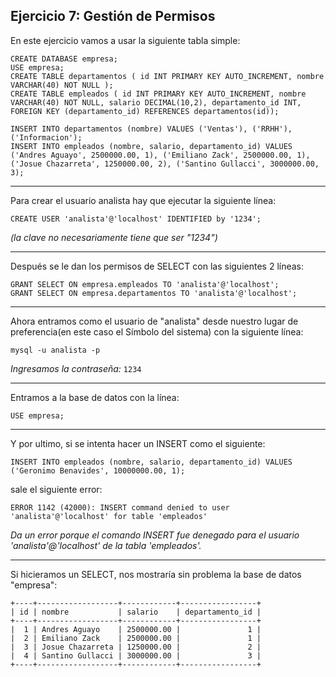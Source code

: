 ## Ejercicio 7: Gestión de Permisos

En este ejercicio vamos a usar la siguiente tabla simple:
~~~
CREATE DATABASE empresa;
USE empresa;
CREATE TABLE departamentos ( id INT PRIMARY KEY AUTO_INCREMENT, nombre VARCHAR(40) NOT NULL );
CREATE TABLE empleados ( id INT PRIMARY KEY AUTO_INCREMENT, nombre VARCHAR(40) NOT NULL, salario DECIMAL(10,2), departamento_id INT, FOREIGN KEY (departamento_id) REFERENCES departamentos(id));

INSERT INTO departamentos (nombre) VALUES ('Ventas'), ('RRHH'), ('Informacion');
INSERT INTO empleados (nombre, salario, departamento_id) VALUES ('Andres Aguayo', 2500000.00, 1), ('Emiliano Zack', 2500000.00, 1), ('Josue Chazarreta', 1250000.00, 2), ('Santino Gullacci', 3000000.00, 3);
~~~
___

Para crear el usuario analista hay que ejecutar la siguiente línea:
~~~
CREATE USER 'analista'@'localhost' IDENTIFIED by '1234';
~~~
*(la clave no necesariamente tiene que ser "1234")*
___

Después se le dan los permisos de SELECT con las siguientes 2 líneas:
~~~
GRANT SELECT ON empresa.empleados TO 'analista'@'localhost';
GRANT SELECT ON empresa.departamentos TO 'analista'@'localhost';
~~~
___

Ahora entramos como el usuario de "analista" desde nuestro lugar de preferencia(en este caso el Símbolo del sistema) con la siguiente línea:
~~~
mysql -u analista -p
~~~
*Ingresamos la contraseña:* `1234`
___

Entramos a la base de datos con la línea:
~~~
USE empresa;
~~~
___

Y por ultimo, si se intenta hacer un INSERT como el siguiente:
~~~
INSERT INTO empleados (nombre, salario, departamento_id) VALUES ('Geronimo Benavides', 10000000.00, 1);
~~~
sale el siguiente error:
~~~
ERROR 1142 (42000): INSERT command denied to user 'analista'@'localhost' for table 'empleados'
~~~
*Da un error porque el comando INSERT fue denegado para el usuario 'analista'@'localhost' de la tabla 'empleados'.*
___

Si hicieramos un SELECT, nos mostraría sin problema la base de datos "empresa":
~~~
+----+------------------+------------+-----------------+
| id | nombre           | salario    | departamento_id |
+----+------------------+------------+-----------------+
|  1 | Andres Aguayo    | 2500000.00 |               1 |
|  2 | Emiliano Zack    | 2500000.00 |               1 |
|  3 | Josue Chazarreta | 1250000.00 |               2 |
|  4 | Santino Gullacci | 3000000.00 |               3 |
+----+------------------+------------+-----------------+
~~~
